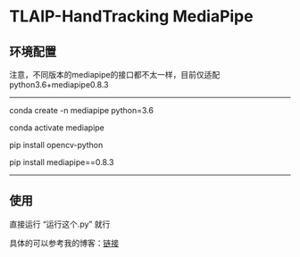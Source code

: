 # TLAIP-HandTracking MediaPipe

## 环境配置

注意，不同版本的mediapipe的接口都不太一样，目前仅适配python3.6+mediapipe0.8.3

---
conda create -n mediapipe python=3.6

conda activate mediapipe

pip install opencv-python

pip install mediapipe==0.8.3

---

## 使用
直接运行 “运行这个.py” 就行


具体的可以参考我的博客：[链接](https://blog.csdn.net/zmdsjtu/article/details/122089815?spm=1001.2014.3001.5501)